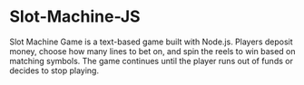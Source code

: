 # Slot-Machine-JS
Slot Machine Game is a text-based game built with Node.js. Players deposit money, choose how many lines to bet on, and spin the reels to win based on matching symbols. The game continues until the player runs out of funds or decides to stop playing.
